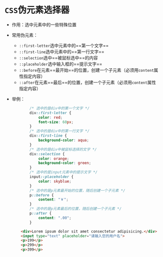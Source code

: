 # `CSS`伪元素选择器

- 作用：选中元素中的一些特殊位置
- 常用伪元素：
	- `::first-letter`选中元素中的==第一个文字==
	- `::first-line`选中元素中的==第一行文字==
	- `::selection`选中==被鼠标选中==的内容
	- `::placeholder`选中输入框的==提示文字==
	- `::before`在元素==最开始==的位置，创建一个子元素（必须用`content`属性指定内容）
	- `::after`在元素==最后==的位置，创建一个子元素（必须用`content`属性指定内容）

- 举例：

	```css
	        /* 选中的是div中的第一个文字 */
	        div::first-letter {
	            color: red;
	            font-size: 60px;
	        }
	        /* 选中的是div中的第一行文字 */
	        div::first-line {
	            background-color: aqua;
	        }
	        /* 选中的是div中被鼠标选择的文字 */
	        div::selection {
	            color: orange;
	            background-color: green;
	        }
	        /* 选中的是input元素中的提示文字 */
	        input::placeholder {
	            color: skyblue;
	        }
	        /* 选中的是p元素最开始的位置，随后创建一个子元素 */
	        p::before {
	            content: "￥";
	        }
	        /* 选中的是p元素最后的位置，随后创建一个子元素 */
	        p::after {
	            content: ".00";
	        }
	```

	```html
	    <div>Lorem ipsum dolor sit amet consectetur adipisicing.</div>
	    <input type="text" placeholder="请输入您的用户名">
	    <p>199</p>
	    <p>299</p>
	    <p>399</p>
	```

	














